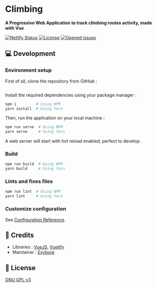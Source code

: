 # Climbing

**A Progressive Web Application to track climbing routes activity, made with Vue**

[![Netlify Status](https://api.netlify.com/api/v1/badges/7dc9a45b-de70-46bd-b876-2909f9a483e3/deploy-status)](https://app.netlify.com/sites/climbing/deploys)
[![License](https://img.shields.io/github/license/exybore/climbing-app)](https://github.com/exybore/climbing-app/blob/master/.LICENSE)
[![Opened issues](https://img.shields.io/github/issues/exybore/climbing-app)](https://github.com/exybore/climbing-app/issues)

## 💻 Development

### Environment setup

First of all, clone the repository from GitHub :

```bash
```

Install the required dependencies using your package manager :

```bash
npm i         # Using NPM
yarn install  # Using Yarn
```

Then, run the application on your local machine :

```bash
npm run serve  # Using NPM
yarn serve     # Using Yarn
```

A web server will start with hot reload enabled, perfect to develop.

### Build

```bash
npm run build  # Using NPM
yarn build     # Using Yarn
```

### Lints and fixes files

```bash
npm run lint  # Using NPM
yarn lint     # Using Yarn
```

### Customize configuration

See [Configuration Reference](https://cli.vuejs.org/config/).

## 📜 Credits

- Libraries : [VueJS](https://vuejs.org), [Vuetify](https://vuetifyjs.com)
- Maintainer : [Exybore](https://github.com/exybore)

## 🔐 License

[GNU GPL v3](./LICENSE)
